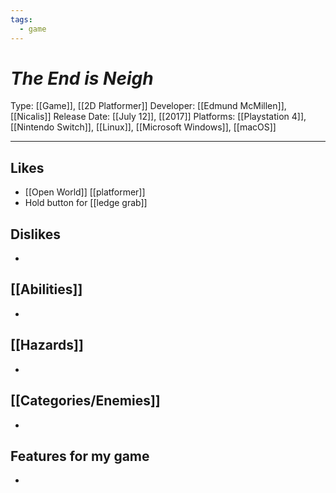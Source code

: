 ```yaml
---
tags:
  - game
---
```

# _The End is Neigh_

Type: [[Game]], [[2D Platformer]]
Developer: [[Edmund McMillen]], [[Nicalis]]
Release Date: [[July 12]], [[2017]]
Platforms: [[Playstation 4]], [[Nintendo Switch]], [[Linux]], [[Microsoft Windows]], [[macOS]]

----





## Likes
* [[Open World]]  [[platformer]]
* Hold button for [[ledge grab]] 

## Dislikes
* 

## [[Abilities]]
* 

## [[Hazards]]
* 

## [[Categories/Enemies]]
* 

## Features for my game
* 